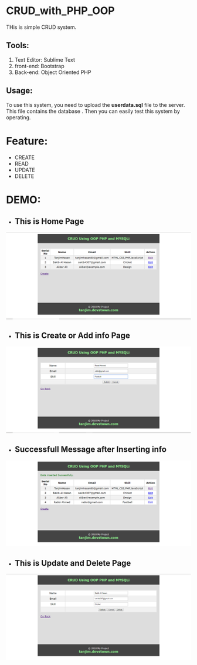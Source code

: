 # CRUD_with_PHP_OOP
THis is simple CRUD system.  

## __Tools__: 
1) Text Editor: Sublime Text
2) front-end: Bootstrap
3) Back-end: Object Oriented PHP

## __Usage__: 
To use this system, you need to upload the __userdata.sql__ file to the server. This file contains the database . Then you can easily test this system by operating. 

# __Feature__:
* CREATE
* READ
* UPDATE
* DELETE

# __DEMO__:

* ## This is Home Page
![alt text](/images/crud1.png)

* ## This is Create or Add info Page
![alt text](/images/crud2.png)

* ## Successfull Message after Inserting info
![alt text](/images/crud3.png)

* ## This is Update and Delete Page
![alt text](/images/crud4.png)
